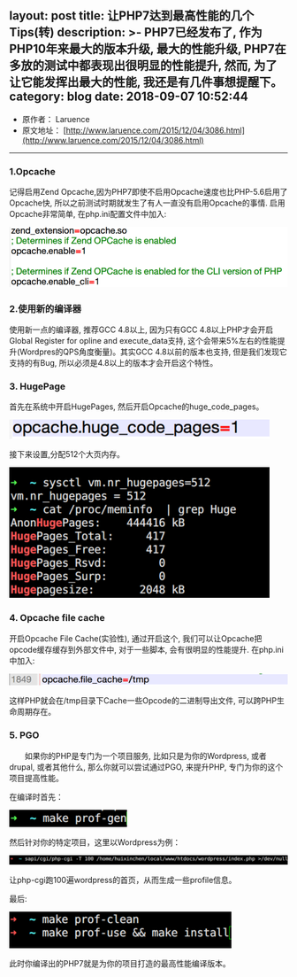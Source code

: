 layout: post
title: 让PHP7达到最高性能的几个Tips(转)
description: >-
  PHP7已经发布了, 作为PHP10年来最大的版本升级, 最大的性能升级, PHP7在多放的测试中都表现出很明显的性能提升, 然而,
  为了让它能发挥出最大的性能, 我还是有几件事想提醒下。
category: blog
date: 2018-09-07 10:52:44
---
* 原作者： Laruence
* 原文地址： [http://www.laruence.com/2015/12/04/3086.html](http://www.laruence.com/2015/12/04/3086.html)

---

### 1.Opcache
记得启用Zend Opcache,因为PHP7即使不启用Opcache速度也比PHP-5.6启用了Opcache快, 所以之前测试时期就发生了有人一直没有启用Opcache的事情. 启用Opcache非常简单, 在php.ini配置文件中加入:

![fast-php1](/images/fastPhp/fast-php1.png)

### 2.使用新的编译器
使用新一点的编译器, 推荐GCC 4.8以上, 因为只有GCC 4.8以上PHP才会开启Global Register for opline and execute_data支持, 这个会带来5%左右的性能提升(Wordpres的QPS角度衡量)。其实GCC 4.8以前的版本也支持, 但是我们发现它支持的有Bug, 所以必须是4.8以上的版本才会开启这个特性。

### 3. HugePage
首先在系统中开启HugePages, 然后开启Opcache的huge_code_pages。

![fast-php2](/images/fastPhp/fast-php2.png)

接下来设置,分配512个大页内存。

![fast-php3](/images/fastPhp/fast-php3.png)

### 4. Opcache file cache
开启Opcache File Cache(实验性), 通过开启这个, 我们可以让Opcache把opcode缓存缓存到外部文件中, 对于一些脚本, 会有很明显的性能提升.
在php.ini中加入:

![fast-php4](/images/fastPhp/fast-php4.png)

这样PHP就会在/tmp目录下Cache一些Opcode的二进制导出文件, 可以跨PHP生命周期存在。

### 5. PGO
&emsp;&emsp;如果你的PHP是专门为一个项目服务, 比如只是为你的Wordpress, 或者drupal, 或者其他什么, 那么你就可以尝试通过PGO, 来提升PHP, 专门为你的这个项目提高性能。

在编译时首先：

![fast-php5](/images/fastPhp/fast-php5.png)

然后针对你的特定项目，这里以Wordpress为例：

![fast-php6](/images/fastPhp/fast-php6.png)

让php-cgi跑100遍wordpress的首页，从而生成一些profile信息。<br>

最后:

![fast-php7](/images/fastPhp/fast-php7.png)

此时你编译出的PHP7就是为你的项目打造的最高性能编译版本。